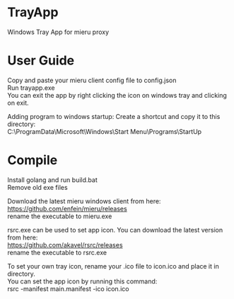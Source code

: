 # TrayApp
Windows Tray App for mieru proxy  

# User Guide
Copy and paste your mieru client config file to config.json  
Run trayapp.exe  
You can exit the app by right clicking the icon on windows tray and clicking on exit.  
  
Adding program to windows startup: Create a shortcut and copy it to this directory:  
C:\ProgramData\Microsoft\Windows\Start Menu\Programs\StartUp  

# Compile
Install golang and run build.bat  
Remove old exe files  
  
Download the latest mieru windows client from here:  
https://github.com/enfein/mieru/releases  
rename the executable to mieru.exe  
  
rsrc.exe can be used to set app icon. You can download the latest version from here:  
https://github.com/akavel/rsrc/releases  
rename the executable to rsrc.exe  
  
To set your own tray icon, rename your .ico file to icon.ico and place it in directory.  
You can set the app icon by running this command:  
rsrc -manifest main.manifest -ico icon.ico  

